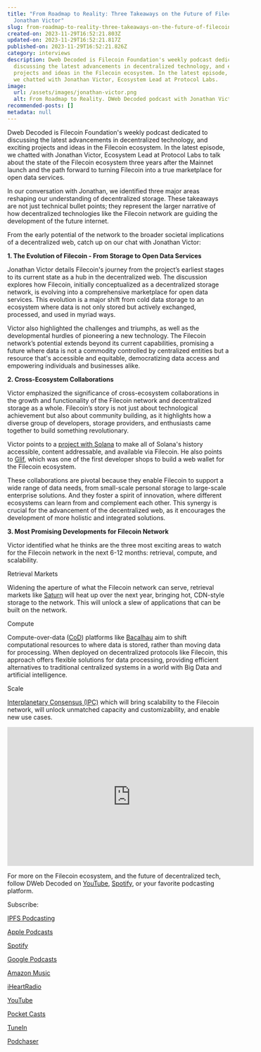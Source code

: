```yaml
---
title: "From Roadmap to Reality: Three Takeaways on the Future of Filecoin with
  Jonathan Victor"
slug: from-roadmap-to-reality-three-takeaways-on-the-future-of-filecoin-with-jonathan-victor
created-on: 2023-11-29T16:52:21.803Z
updated-on: 2023-11-29T16:52:21.817Z
published-on: 2023-11-29T16:52:21.826Z
category: interviews
description: Dweb Decoded is Filecoin Foundation's weekly podcast dedicated to
  discussing the latest advancements in decentralized technology, and exciting
  projects and ideas in the Filecoin ecosystem.​​​​​​​​​​ In the latest episode,
  we chatted with Jonathan Victor, Ecosystem Lead at Protocol Labs.
image:
  url: /assets/images/jonathan-victor.png
  alt: From Roadmap to Reality. DWeb Decoded podcast with Jonathan Victor
recommended-posts: []
metadata: null
---
```


Dweb Decoded is Filecoin Foundation's weekly podcast dedicated to discussing the latest advancements in decentralized technology, and exciting projects and ideas in the Filecoin ecosystem.​​​​​​​​​​ In the latest episode, we chatted with Jonathan Victor, Ecosystem Lead at Protocol Labs to talk about the state of the Filecoin ecosystem three years after the Mainnet launch and the path forward to turning Filecoin into a true marketplace for open data services.

In our conversation with Jonathan, we identified three major areas reshaping our understanding of decentralized storage. These takeaways are not just technical bullet points; they represent the larger narrative of how decentralized technologies like the Filecoin network are guiding the development of the future internet.

From the early potential of the network to the broader societal implications of a decentralized web, catch up on our chat with Jonathan Victor:

**1. The Evolution of Filecoin - From Storage to Open Data Services**

Jonathan Victor details Filecoin's journey from the project’s earliest stages to its current state as a hub in the decentralized web. The discussion explores how Filecoin, initially conceptualized as a decentralized storage network, is evolving into a comprehensive marketplace for open data services. This evolution is a major shift from cold data storage to an ecosystem where data is not only stored but actively exchanged, processed, and used in myriad ways.

Victor also highlighted the challenges and triumphs, as well as the developmental hurdles of pioneering a new technology. The Filecoin network’s potential extends beyond its current capabilities, promising a future where data is not a commodity controlled by centralized entities but a resource that's accessible and equitable, democratizing data access and empowering individuals and businesses alike.

**2. Cross-Ecosystem Collaborations**

Victor emphasized the significance of cross-ecosystem collaborations in the growth and functionality of the Filecoin network and decentralized storage as a whole. Filecoin’s story is not just about technological achievement but also about community building, as it highlights how a diverse group of developers, storage providers, and enthusiasts came together to build something revolutionary.

Victor points to a [project with Solana](https://github.com/rpcpool/yellowstone-faithful#filecoin-fetch-via-cid) to make all of Solana's history accessible, content addressable, and available via Filecoin. He also points to [Glif](https://www.glif.io/en), which was one of the first developer shops to build a web wallet for the Filecoin ecosystem.

These collaborations are pivotal because they enable Filecoin to support a wide range of data needs, from small-scale personal storage to large-scale enterprise solutions. And they foster a spirit of innovation, where different ecosystems can learn from and complement each other. This synergy is crucial for the advancement of the decentralized web, as it encourages the development of more holistic and integrated solutions.

**3. Most Promising Developments for Filecoin Network**

Victor identified what he thinks are the three most exciting areas to watch for the Filecoin network in the next 6-12 months: retrieval, compute, and scalability.

Retrieval Markets

Widening the aperture of what the Filecoin network can serve, retrieval markets like [Saturn](https://saturn.tech/) will heat up over the next year, bringing hot, CDN-style storage to the network. This will unlock a slew of applications that can be built on the network.

Compute

Compute-over-data ([CoD](https://www.cod.cloud/)) platforms like [Bacalhau](https://www.bacalhau.org/) aim to shift computational resources to where data is stored, rather than moving data for processing. When deployed on decentralized protocols like Filecoin, this approach offers flexible solutions for data processing, providing efficient alternatives to traditional centralized systems in a world with Big Data and artificial intelligence.

Scale

[Interplanetary Consensus (IPC)](https://www.ipc.space/) which will bring scalability to the Filecoin network, will unlock unmatched capacity and customizability, and enable new use cases.

<iframe
width="560"
height="315"
src="https://www.youtube.com/embed/8dZjqd3SzBo?si=Oe81_skdtgz2L_3X"
title="YouTube video player"
allow="accelerometer; autoplay; clipboard-write; encrypted-media; gyroscope; picture-in-picture"
allowfullscreen
style="border:0;">
</iframe>

For more on the Filecoin ecosystem, and the future of decentralized tech, follow DWeb Decoded on [YouTube](https://www.youtube.com/playlist?list=PLp3zrT1ewY0micCUXk2G1B1-ukbpuclJy), [Spotify](https://open.spotify.com/show/5GPjDV4AVv7xwmg0ByySac?si=af7b9bf4b2994237), or your favorite podcasting platform.

Subscribe:

[IPFS Podcasting](https://ipfspodcasting.net/Feed/454/DWebDecoded)

[Apple Podcasts](https://podcasts.apple.com/us/podcast/dweb-decoded/id1702936954)

[Spotify](https://open.spotify.com/show/5GPjDV4AVv7xwmg0ByySac?si=af7b9bf4b2994237)

[Google Podcasts](https://podcasts.google.com/feed/aHR0cHM6Ly9hbmNob3IuZm0vcy9lNmIzZDQwNC9wb2RjYXN0L3Jzcw)

[Amazon Music](https://music.amazon.com/podcasts/2dcdde2f-be5c-41e6-bd0d-dc09adf27894/dweb-decoded)

[iHeartRadio](https://iheart.com/podcast/120429254/)

[YouTube](https://www.youtube.com/playlist?list=PLp3zrT1ewY0micCUXk2G1B1-ukbpuclJy)

[Pocket Casts](https://pca.st/50sgk357)

[TuneIn](https://tunein.com/podcasts/Technology-Podcasts/DWeb-Decoded-p3766841/)

[Podchaser](https://www.podchaser.com/podcasts/dweb-decoded-5433303)
